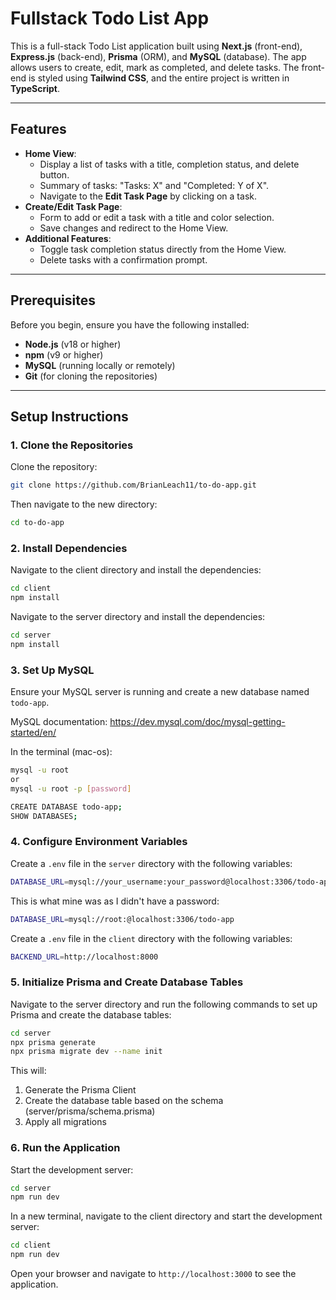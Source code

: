 # Fullstack Todo List App

This is a full-stack Todo List application built using **Next.js** (front-end), **Express.js** (back-end), **Prisma** (ORM), and **MySQL** (database). The app allows users to create, edit, mark as completed, and delete tasks. The front-end is styled using **Tailwind CSS**, and the entire project is written in **TypeScript**.

---

## Features

- **Home View**:
  - Display a list of tasks with a title, completion status, and delete button.
  - Summary of tasks: "Tasks: X" and "Completed: Y of X".
  - Navigate to the **Edit Task Page** by clicking on a task.
- **Create/Edit Task Page**:
  - Form to add or edit a task with a title and color selection.
  - Save changes and redirect to the Home View.
- **Additional Features**:
  - Toggle task completion status directly from the Home View.
  - Delete tasks with a confirmation prompt.

---

## Prerequisites

Before you begin, ensure you have the following installed:

- **Node.js** (v18 or higher)
- **npm** (v9 or higher)
- **MySQL** (running locally or remotely)
- **Git** (for cloning the repositories)

---

## Setup Instructions

### 1. Clone the Repositories

Clone the repository:

```bash
git clone https://github.com/BrianLeach11/to-do-app.git
```

Then navigate to the new directory:

```bash
cd to-do-app
```

### 2. Install Dependencies

Navigate to the client directory and install the dependencies:

```bash
cd client
npm install
```

Navigate to the server directory and install the dependencies:

```bash
cd server
npm install
```

### 3. Set Up MySQL

Ensure your MySQL server is running and create a new database named `todo-app`.

MySQL documentation: https://dev.mysql.com/doc/mysql-getting-started/en/

In the terminal (mac-os):

```bash
mysql -u root
or
mysql -u root -p [password]
```

```bash
CREATE DATABASE todo-app;
SHOW DATABASES;
```

### 4. Configure Environment Variables

Create a `.env` file in the `server` directory with the following variables:

```bash
DATABASE_URL=mysql://your_username:your_password@localhost:3306/todo-app
```

This is what mine was as I didn't have a password:

```bash
DATABASE_URL=mysql://root:@localhost:3306/todo-app
```

Create a `.env` file in the `client` directory with the following variables:

```bash
BACKEND_URL=http://localhost:8000
```

### 5. Initialize Prisma and Create Database Tables

Navigate to the server directory and run the following commands to set up Prisma and create the database tables:

```bash
cd server
npx prisma generate
npx prisma migrate dev --name init
```

This will:
1. Generate the Prisma Client
2. Create the database table based on the schema (server/prisma/schema.prisma)
3. Apply all migrations

### 6. Run the Application

Start the development server:

```bash
cd server
npm run dev
```

In a new terminal, navigate to the client directory and start the development server:

```bash
cd client
npm run dev
```

Open your browser and navigate to `http://localhost:3000` to see the application.
